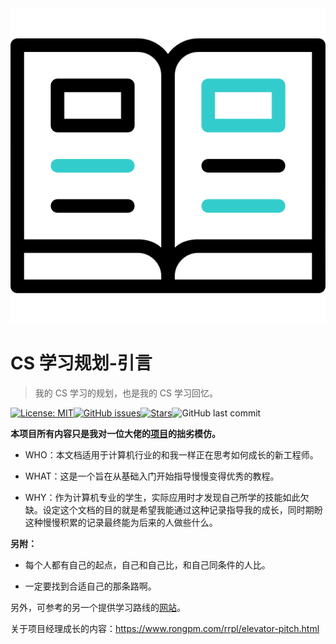 <div align="center">
  <img src=./docs/images/title.png >
</div>

# CS 学习规划-引言

> 我的 CS 学习的规划，也是我的 CS 学习回忆。

[![License: MIT](https://img.shields.io/badge/License-MIT-yellow.svg)](https://opensource.org/licenses/MIT)[![GitHub issues](https://img.shields.io/github/issues/sanshi42/my-cs-self-learning)](https://github.com/sanshi42/my-cs-self-learning/issues)[![Stars](https://img.shields.io/github/stars/sanshi42/my-cs-self-learning)](https://github.com/sanshi42/my-cs-self-learning)![GitHub last commit](https://img.shields.io/github/last-commit/sanshi42/my-cs-self-learning)

**本项目所有内容只是我对一位大佬的[项目](https://csdiy.wiki/CS%E5%AD%A6%E4%B9%A0%E8%A7%84%E5%88%92/)的拙劣模仿。**

- WHO：本文档适用于计算机行业的和我一样正在思考如何成长的新工程师。

- WHAT：这是一个旨在从基础入门开始指导慢慢变得优秀的教程。

- WHY：作为计算机专业的学生，实际应用时才发现自己所学的技能如此欠缺。设定这个文档的目的就是希望我能通过这种记录指导我的成长，同时期盼这种慢慢积累的记录最终能为后来的人做些什么。

**另附：**

- 每个人都有自己的起点，自己和自己比，和自己同条件的人比。

- 一定要找到合适自己的那条路啊。

另外，可参考的另一个提供学习路线的[网站](https://hackway.org/docs/cs/intro)。

关于项目经理成长的内容：<https://www.rongpm.com/rrpl/elevator-pitch.html>
